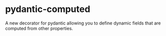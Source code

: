 # pydantic-computed
A new decorator for pydantic allowing you to define dynamic fields that are computed from other properties.
